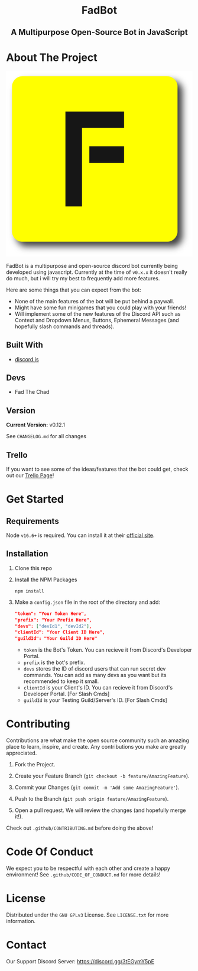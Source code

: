 <h1 align="center" style="position: relative;">
    FadBot
</h1>

<h2 align="center" style="position: relative;">
    A Multipurpose Open-Source Bot in JavaScript
</h2>

# About The Project
![Logo](./public/logo.png)

FadBot is a multipurpose and open-source discord bot currently being developed using javascript. Currently at the time of `v0.x.x` it doesn't really do much, but i will try my best to frequently add more features.

Here are some things that you can expect from the bot:

* None of the main features of the bot will be put behind a paywall.
* Might have some fun minigames that you could play with your friends!
* Will implement some of the new features of the Discord API such as Context and Dropdown Menus, Buttons, Ephemeral Messages (and hopefully slash commands and threads).

## Built With
* [discord.js](https://github.com/discordjs/discord.js)

## Devs
* Fad The Chad

## Version
**Current Version:** v0.12.1

See `CHANGELOG.md` for all changes

## Trello
If you want to see some of the ideas/features that the bot could get, check out our [Trello Page](https://trello.com/b/4qiwoazB/fadbot-board)!

# Get Started

## Requirements
Node `v16.6+` is required. You can install it at their [official site](https://nodejs.org/en/download/).

## Installation

1. Clone this repo

1. Install the NPM Packages
    ```
    npm install
    ```

1. Make a `config.json` file in the root of the directory and add:
    ```json
    "token": "Your Token Here",
    "prefix": "Your Prefix Here",
    "devs": ["devId1", "devId2"],
    "clientId": "Your Client ID Here",
    "guildId": "Your Guild ID Here"
    ```
   - `token` is the Bot's Token. You can recieve it from Discord's Developer Portal.
   - `prefix` is the bot's prefix.
   - `devs` stores the ID of discord users that can run secret dev commands. You can add as many devs as you want but its recommended to keep it small.
   - `clientId` is your Client's ID. You can recieve it from Discord's Developer Portal. [For Slash Cmds]
   - `guildId` is your Testing Guild/Server's ID. [For Slash Cmds]

# Contributing
Contributions are what make the open source community such an amazing place to learn, inspire, and create. Any contributions you make are greatly appreciated.

1. Fork the Project.

1. Create your Feature Branch (`git checkout -b feature/AmazingFeature`).

1. Commit your Changes (`git commit -m 'Add some AmazingFeature'`).

1. Push to the Branch (`git push origin feature/AmazingFeature`).

1. Open a pull request. We will review the changes (and hopefully merge it!).

Check out `.github/CONTRIBUTING.md` before doing the above!

# Code Of Conduct
We expect you to be respectful with each other and create a happy environment! See `.github/CODE_OF_CONDUCT.md` for more details!

# License
Distributed under the `GNU GPLv3` License. See `LICENSE.txt` for more information.

# Contact
Our Support Discord Server: https://discord.gg/3tEGymY5pE
